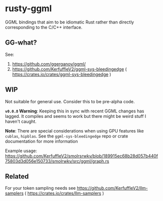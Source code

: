 # rusty-ggml

GGML bindings  that aim to be idiomatic Rust rather than directly corresponding to the C/C++ interface.

## GG-what?

See:

1. https://github.com/ggerganov/ggml/
2. https://github.com/KerfuffleV2/ggml-sys-bleedingedge ( https://crates.io/crates/ggml-sys-bleedingedge )

## WIP

Not suitable for general use. Consider this to be pre-alpha code.

**`v0.0.8` Warning**: Keeping this in sync with recent GGML changes has lagged. It compiles and seems to work but there might be weird stuff I haven't caught.

**Note**: There are special considerations when using GPU features like `cublas`, `hipblas`. See the `ggml-sys-bleedingedge` repo or crate documentation for more information

Example usage: https://github.com/KerfuffleV2/smolrsrwkv/blob/189915ec68b28d057b440f75803d3d056e150733/smolrwkv/src/ggml/graph.rs

## Related

For your token sampling needs see https://github.com/KerfuffleV2/llm-samplers ( https://crates.io/crates/llm-samplers )
